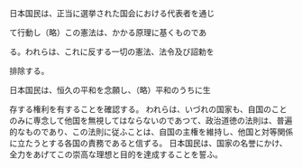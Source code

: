 日本国民は、正当に選挙された国会における代表者を通じ

て行動し（略）この憲法は、かかる原理に基くものであ

る。われらは、これに反する一切の憲法、法令及び詔勅を

排除する。

日本国民は、恒久の平和を念願し、（略）平和のうちに生

存する権利を有することを確認する。
われらは、いづれの国家も、自国のことのみに専念して他国を無視してはならないのであつて、政治道徳の法則は、普遍的なものであり、この法則に従ふことは、自国の主権を維持し、他国と対等関係に立たうとする各国の責務であると信ずる。
日本国民は、国家の名誉にかけ、全力をあげてこの崇高な理想と目的を達成することを誓ふ。